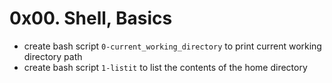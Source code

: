 # 0x00. Shell, Basics

- create bash script `0-current_working_directory` to print current working directory path
- create bash script `1-listit` to list the contents of the home directory
